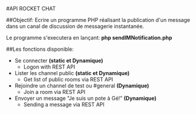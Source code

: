 #API ROCKET CHAT

##Objectif:
Ecrire un programme PHP réalisant la publication d'un message dans un canal de discussion de messagerie instantanée.

Le programme s'executera en lançant: **php sendIMNotification.php**

##Les fonctions disponible:

 - Se connecter **(static et Dynamique)**
	- Logon with REST API
 - Lister les channel public **(static et Dynamique)**
	- Get list of public rooms via REST API
 - Rejoindre un channel de test ou #general **(Dynamique)**
	- Join a room via REST API
 - Envoyer un message "Je suis un pote à Gé!" **(Dynamique)**
	- Sending a message via REST API
	
